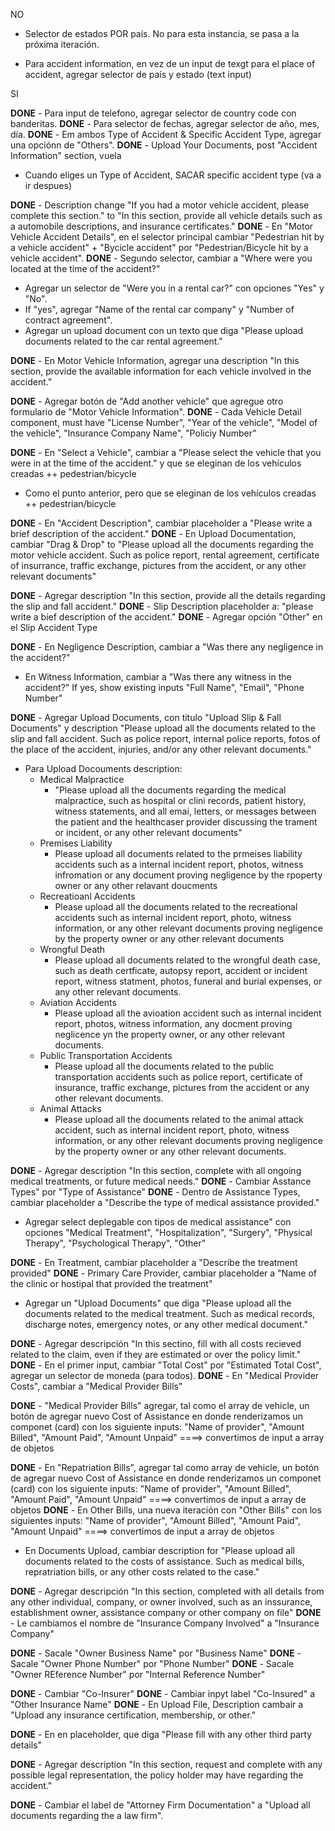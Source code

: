 NO

- Selector de estados POR país. No para esta instancia, se pasa a la próxima iteración.

- Para accident information, en vez de un input de texgt para el place of accident, agregar selector de país y estado (text input)

SI

**DONE** - Para input de telefono, agregar selector de country code con banderitas.
**DONE** - Para selector de fechas, agregar selector de año, mes, día.
**DONE** - Em ambos Type of Accident & Specific Accident Type, agregar una opciónn de "Others".
**DONE** - Upload Your Documents, post "Accident Information" section, vuela

- Cuando eliges un Type of Accident, SACAR specific accident type (va a ir despues)

<!-- ==================================================================================== -->
<!-- ==================================================================================== -->

<!-- MOTOR VECHILE ACCIDENT -->

**DONE** - Description change "If you had a motor vehicle accident, please complete this section." to "In this section, provide all vehicle details such as a automobile descriptions, and insurance certificates."
**DONE** - En "Motor Vehicle Accident Details", en el selector principal cambiar "Pedestrian hit by a vehicle accident" + "Bycicle accident" por "Pedestrian/Bicycle hit by a vehicle accident".
**DONE** - Segundo selector, cambiar a "Where were you located at the time of the accident?"

- Agregar un selector de "Were you in a rental car?" con opciones "Yes" y "No".
- If "yes", agregar "Name of the rental car company" y "Number of contract agreement".
- Agregar un upload document con un texto que diga "Please upload documents related to the car rental agreement."

**DONE** - En Motor Vehicle Information, agregar una description "In this section, provide the available information for each vehicle involved in the accident."

**DONE** - Agregar botón de "Add another vehicle" que agregue otro formulario de "Motor Vehicle Information".
**DONE** - Cada Vehicle Detail component, must have "License Number", "Year of the vehicle", "Model of the vehicle", "Insurance Company Name", "Policiy Number"

**DONE** - En "Select a Vehicle", cambiar a "Please select the vehicle that you were in at the time of the accident." y que se eleginan de los vehículos creadas ++ pedestrian/bicycle

- Como el punto anterior, pero que se eleginan de los vehículos creadas ++ pedestrian/bicycle

**DONE** - En "Accident Description", cambiar placeholder a "Please write a brief description of the accident."
**DONE** - En Upload Documentation, cambiar "Drag & Drop" to "Please upload all the documents regarding the motor vehicle accident. Such as police report, rental agreement, certificate of insurrance, traffic exchange, pictures from the accident, or any other relevant documents"

<!-- SLIP AND FALL -->

**DONE** - Agregar description "In this section, provide all the details regarding the slip and fall accident."
**DONE** - Slip Description placeholder a: "please write a bief description of the accident."
**DONE** - Agregar opción "Other" en el Slip Accident Type

**DONE** - En Negligence Description, cambiar a "Was there any negligence in the accident?"

- En Witness Information, cambiar a "Was there any witness in the accident?" If yes, show existing inputs "Full Name", "Email", "Phone Number"

**DONE** - Agregar Upload Documents, con titulo "Upload Slip & Fall Documents" y description "Please upload all the documents related to the slip and fall accident. Such as police report, internal police reports, fotos of the place of the accident, injuries, and/or any other relevant documents."

<!-- OTHER ACCIDENTS -->
<!-- Para todo lo que no sea slip&fall/vehicle. se agregar un nuvo upload documents -->
<!-- por ende, si se seleccionar medical malpractice, we renderiza el fileupload componet con los siguientes descriptions y labels: -->

- Para Upload Docouments description:
  - Medical Malpractice
    - "Please upload all the documents regarding the medical malpractice, such as hospital or clini records, patient history, witness statements, and all emai, letters, or messages between the patient and the healthcaser provider discussing the trament or incident, or any other relevant documents"
  - Premises Liability
    - Please upload all documents related to the prmeises liability accidents such as a internal incident report, photos, witness infromation or any document proving negligence by the rpoperty owner or any other relavant doucments
  - Recreatioanl Accidents
    - Please upload all the documents related to the recreational accidents such as internal incident report, photo, witness information, or any other relevant documents proving negligence by the property owner or any other relevant documents
  - Wrongful Death
    - Please upload all documents related to the wrongful death case, such as death certficate, autopsy report, accident or incident report, witness statment, photos, funeral and burial expenses, or any other relevant documents.
  - Aviation Accidents
    - Please upload all the avioation accident such as internal incident report, photos, witness information, any docment proving neglicence yn the property owner, or any other relevant documents.
  - Public Transportation Accidents
    - Please upload all the documents related to the public transportation accidents such as police report, certificate of insurance, traffic exchange, pictures from the accident or any other relevant documents.
  - Animal Attacks
    - Please upload all the documents related to the animal attack accident, such as internal incident report, photo, witness information, or any other relevant documents proving negligence by the property owner or any other relevant documents.

<!-- ==================================================================================== -->
<!-- ==================================================================================== -->

<!-- MEDICAL INFORMATION SECTION -->

**DONE** - Agregar description "In this section, complete with all ongoing medical treatments, or future medical needs."
**DONE** - Cambiar Asstance Types" por "Type of Assistance"
**DONE** - Dentro de Assistance Types, cambiar placeholder a "Describe the type of medical assistance provided."

- Agregar select deplegable con tipos de medical assistance" con opciones "Medical Treatment", "Hospitalization", "Surgery", "Physical Therapy", "Psychological Therapy", "Other"

**DONE** - En Treatment, cambiar placeholder a "Describe the treatment provided"
**DONE** - Primary Care Provider, cambiar placeholder a "Name of the clinic or hostipal that provided the treatment"

- Agregar un "Upload Documents" que diga "Please upload all the documents related to the medical treatment. Such as medical records, discharge notes, emergency notes, or any other medical document."

<!-- COST OF ASSISTANCE -->

**DONE** - Agregar descripción "In this sectino, fill with all costs recieved related to the claim, even if they are estimated or over the policy limit."
**DONE** - En el primer input, cambiar "Total Cost" por "Estimated Total Cost", agregar un selector de moneda (para todos).
**DONE** - En "Medical Provider Costs", cambiar a "Medical Provider Bills"

**DONE** - "Medical Provider Bills" agregar, tal como el array de vehicle, un botón de agregar nuevo Cost of Assistance en donde renderizamos un componet (card) con los siguiente inputs: "Name of provider", "Amount Billed", "Amount Paid", "Amount Unpaid" ====> convertimos de input a array de objetos

**DONE** - En "Repatriation Bills", agregar tal como array de vehicle, un botón de agregar nuevo Cost of Assistance en donde renderizamos un componet (card) con los siguiente inputs: "Name of provider", "Amount Billed", "Amount Paid", "Amount Unpaid" ====> convertimos de input a array de objetos
**DONE** - En Other Bills, una nueva iteración con "Other Bills" con los siguientes inputs: "Name of provider", "Amount Billed", "Amount Paid", "Amount Unpaid" ====> convertimos de input a array de objetos

- En Documents Upload, cambiar description for "Please upload all documents related to the costs of assistance. Such as medical bills, repratriation bills, or any other costs related to the case."

<!-- THIRD PARTY INFORMATION -->

**DONE** - Agregar descripción "In this section, completed with all details from any other individual, company, or owner involved, such as an inssurance, establishment owner, assistance company or other company on file"
**DONE** - Le cambiamos el nombre de "Insurance Company Involved" a "Insurance Company"

<!-- ONWER BUSINESS INVOLVED  -->

**DONE** - Sacale "Owner Business Name" por "Business Name"
**DONE** - Sacale "Owner Phone Number" por "Phone Number"
**DONE** - Sacale "Owner REference Number" por "Internal Reference Number"

<!-- CO-INSURED -->

**DONE** - Cambiar "Co-Insurer"
**DONE** - Cambiar inpyt label "Co-Insured" a "Other Insurance Name"
**DONE** - En Upload File, Description cambair a "Upload any insurance certification, membership, or other."

<!-- OTHER PARTY INVOVLED IN THE ACCIDENT -->

**DONE** - En en placeholder, que diga "Please fill with any other third party details"

<!-- PERSONAL ATTORNERY -->

**DONE** - Agregar description "In this section, request and complete with any possible legal representation, the policy holder may have regarding the accident."

<!-- PERSONAL ATTORNEY -->

**DONE** - Cambiar el label de "Attorney Firm Documentation" a "Upload all documents regarding the a law firm".
